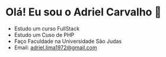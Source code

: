 # Olá! Eu sou o Adriel Carvalho 👾
- Estudo um curso FullStack
- Estudo um Cuso de PHP
- Faço Faculdade na Universidade São Judas
- Email: adriel.lima1972@gmail.com
